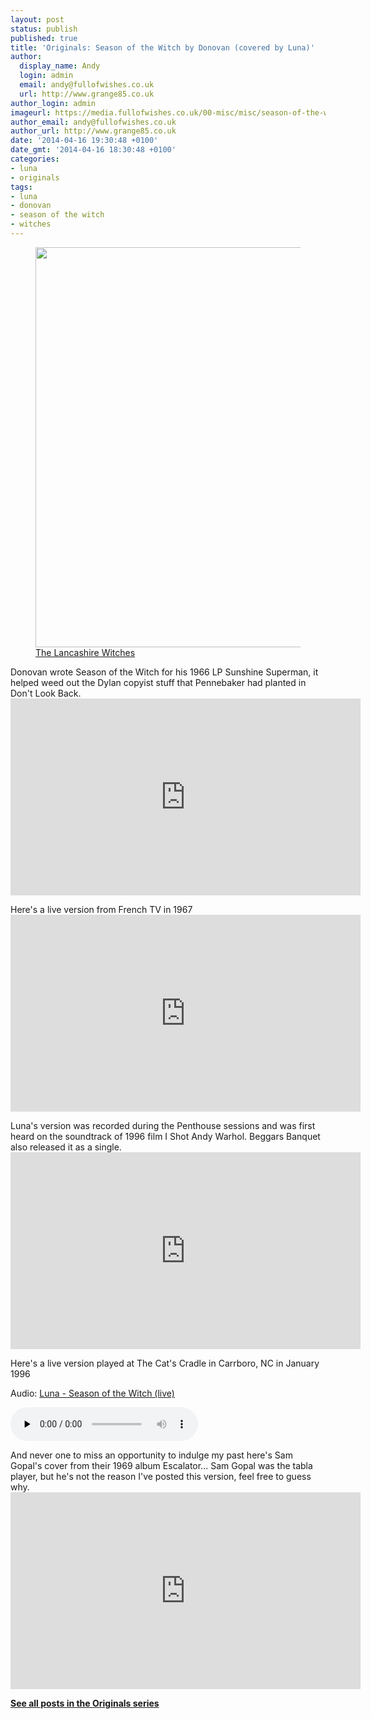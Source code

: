 ```yaml
---
layout: post
status: publish
published: true
title: 'Originals: Season of the Witch by Donovan (covered by Luna)'
author:
  display_name: Andy
  login: admin
  email: andy@fullofwishes.co.uk
  url: http://www.grange85.co.uk
author_login: admin
imageurl: https://media.fullofwishes.co.uk/00-misc/misc/season-of-the-witch-bl-flickr.jpg
author_email: andy@fullofwishes.co.uk
author_url: http://www.grange85.co.uk
date: '2014-04-16 19:30:48 +0100'
date_gmt: '2014-04-16 18:30:48 +0100'
categories:
- luna
- originals
tags:
- luna
- donovan
- season of the witch
- witches
---
```

<p><figure class="caption aligncenter"><img src="https://media.fullofwishes.co.uk/00-misc/misc/season-of-the-witch-bl-flickr.jpg" width="640" height="640" class /><figcaption class="caption-text"> <a href="https://flic.kr/p/hPQY78">The Lancashire Witches</a></figcaption></figure>
Donovan wrote Season of the Witch for his 1966 LP Sunshine Superman, it helped weed out the Dylan copyist stuff that Pennebaker had planted in Don't Look Back.<br />
<iframe width="560" height="315" src="https://www.youtube.com/embed/Nm3yKy1hL1M" frameborder="0" allowfullscreen></iframe>
<p>Here's a live version from French TV in 1967<br />
<iframe width="560" height="315" src="https://www.youtube.com/embed/i3PRkOZvAa0" frameborder="0" allowfullscreen></iframe>
<p>Luna's version was recorded during the Penthouse sessions and was first heard on the soundtrack of 1996 film I Shot Andy Warhol. Beggars Banquet also released it as a single.<br />
<iframe width="560" height="315" src="https://www.youtube.com/embed/wwzjjpcOTVE" frameborder="0" allowfullscreen></iframe>
<p>Here's a live version played at The Cat's Cradle in Carrboro, NC in January 1996</p>

<div class="well"><p class="audio">Audio: <a href="https://media.fullofwishes.co.uk/02-luna/audio/luna-season-of-the-witch-19960120-carrboro.mp3">Luna - Season of the Witch (live)</a></p><audio controls="controls" preload="none" src="https://media.fullofwishes.co.uk/02-luna/audio/luna-season-of-the-witch-19960120-carrboro.mp3"></audio></div>

<p>And never one to miss an opportunity to indulge my past here's Sam Gopal's cover from their 1969 album Escalator... Sam Gopal was the tabla player, but he's not the reason I've posted this version, feel free to guess why.<br />
<iframe width="560" height="315" src="https://www.youtube.com/embed/0KGgOFFQxnY" frameborder="0" allowfullscreen></iframe>
<p><strong><a href="/category/originals/" title="List: Originals">See all posts in the Originals series</a></strong></p>
